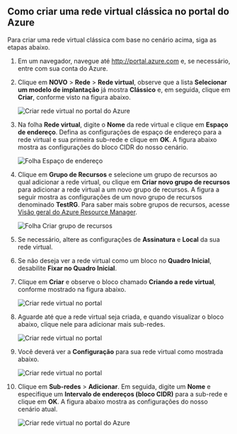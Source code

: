 ## <a name="how-to-create-a-classic-vnet-in-the-azure-portal"></a>Como criar uma rede virtual clássica no portal do Azure
Para criar uma rede virtual clássica com base no cenário acima, siga as etapas abaixo.

1. Em um navegador, navegue até http://portal.azure.com e, se necessário, entre com sua conta do Azure.
2. Clique em **NOVO** > **Rede** > **Rede virtual**, observe que a lista **Selecionar um modelo de implantação** já mostra **Clássico** e, em seguida, clique em **Criar**, conforme visto na figura abaixo.
   
    ![Criar rede virtual no portal do Azure](./media/virtual-networks-create-vnet-classic-pportal-include/vnet-create-pportal-figure1.gif)
3. Na folha **Rede virtual**, digite o **Nome** da rede virtual e clique em **Espaço de endereço**. Defina as configurações de espaço de endereço para a rede virtual e sua primeira sub-rede e clique em **OK**. A figura abaixo mostra as configurações do bloco CIDR do nosso cenário.
   
    ![Folha Espaço de endereço](./media/virtual-networks-create-vnet-classic-pportal-include/vnet-create-pportal-figure2.png)
4. Clique em **Grupo de Recursos** e selecione um grupo de recursos ao qual adicionar a rede virtual, ou clique em **Criar novo grupo de recursos** para adicionar a rede virtual a um novo grupo de recursos. A figura a seguir mostra as configurações de um novo grupo de recursos denominado **TestRG**. Para saber mais sobre grupos de recursos, acesse [Visão geral do Azure Resource Manager](../articles/azure-resource-manager/resource-group-overview.md#resource-groups).
   
    ![Folha Criar grupo de recursos](./media/virtual-networks-create-vnet-classic-pportal-include/vnet-create-pportal-figure3.png)
5. Se necessário, altere as configurações de **Assinatura** e **Local** da sua rede virtual. 
6. Se não deseja ver a rede virtual como um bloco no **Quadro Inicial**, desabilite **Fixar no Quadro Inicial**. 
7. Clique em **Criar** e observe o bloco chamado **Criando a rede virtual**, conforme mostrado na figura abaixo.
   
    ![Criar rede virtual no portal](./media/virtual-networks-create-vnet-classic-pportal-include/vnet-create-pportal-figure4.png)
8. Aguarde até que a rede virtual seja criada, e quando visualizar o bloco abaixo, clique nele para adicionar mais sub-redes.
   
    ![Criar rede virtual no portal](./media/virtual-networks-create-vnet-classic-pportal-include/vnet-create-pportal-figure5.png)
9. Você deverá ver a **Configuração** para sua rede virtual como mostrada abaixo. 
   
    ![Criar rede virtual no portal](./media/virtual-networks-create-vnet-classic-pportal-include/vnet-create-pportal-figure6.png)
10. Clique em **Sub-redes** > **Adicionar**. Em seguida, digite um **Nome** e especifique um **Intervalo de endereços (bloco CIDR)** para a sub-rede e clique em **OK**. A figura abaixo mostra as configurações do nosso cenário atual.
    
    ![Criar rede virtual no portal do Azure](./media/virtual-networks-create-vnet-classic-pportal-include/vnet-create-pportal-figure7.gif)

